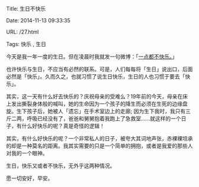Title: 生日不快乐

Date: 2014-11-13 09:33:35

URL: /27.html

Tags: 快乐 , 生日

今天是我一年一度的生日。但在凌晨时我就发一句微博：「[一点都不快乐。](http://weibo.com/1706725757/BvZntkqAx?from=page_1005051706725757_profile&amp;wvr=6&amp;mod=weibotime&amp;type=comment)」

也许快乐与生日，不应当有必然的联系。可是，人们每每将「生日」说出口，后面必然是「快乐」。久而久之，也就习惯了说生日快乐，生日的人也习惯于要去「快乐」。

其实，这一天有什么好去快乐的？庆祝母亲的受难么？19年前的今天，母亲在床上发出撕裂身体般的喊叫，她的生命因为一个孩子的降生而必须在生死的边缘盘旋。生下孩子后，她被人「遗忘」在手术室边上的走廊; 因为生下我时，我只有三斤二两，呼吸已经没有了，爸爸和舅舅抱着我跑上了急救室......就这样的一个日子，有什么好快乐的呢？真是奇怪的逻辑！

其实，有什么好快乐的呢？一个非常私人的日子，被夸大其词地声张，赤裸裸坦承的却是一种莫名的距离。我其实需要的只是一个简单的拥抱，或者是我爱的那些人对我的一个眼神。

生日，快乐又或者不快乐，无外乎这两种情况。

愿一切安好，早安。